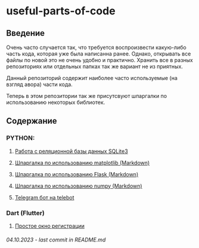 # useful-parts-of-code

## **Введение**

Очень часто случается так, что требуется воспроизвести какую-либо часть кода, которая уже была написанна ранее. Однако, открывать все файлы по новой это не очень удобно и практично. Хранить все в разных репозиториях или отдельных папках так же вариант не из приятных.

Данный репозиторий содержит наиболее часто используемые (на взгляд авора) части кода.

Теперь в этом репозитории так же присутсвуют шпаргалки по использованию некоторых библиотек.

## **Содержание**
### **PYTHON**:

   
1. [Работа с реляционной базы данных SQLite3](/scr/simple-data_base-SQL.py)
   
2. [Шпаргалка по использованию matplotlib (Markdown)](/cheat-sheets/matplotlib.md)
   
3. [Шпаргалка по использованию Flask (Markdown)](/cheat-sheets/Flask.md)
    
5. [Шпаргалка по использованию numpy (Markdown)](/cheat-sheets/numpy.md)
   
6. [Telegram бот на telebot](/scr/telegram-bot-telebot.py)

### **Dart (Flutter)**

1. [Простое окно регистрации](/scr/login-page.dart)




###### 04.10.2023 - last commit in README.md